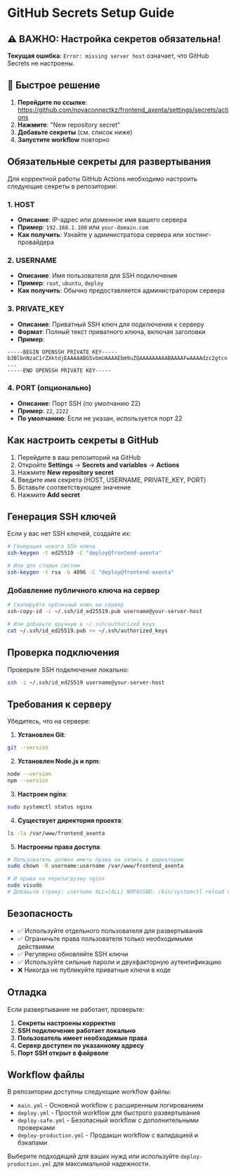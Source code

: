 # GitHub Secrets Setup Guide

## ⚠️ ВАЖНО: Настройка секретов обязательна!

**Текущая ошибка**: `Error: missing server host` означает, что GitHub Secrets не настроены.

## 🚀 Быстрое решение

1. **Перейдите по ссылке**: https://github.com/novaconnectkz/frontend_axenta/settings/secrets/actions
2. **Нажмите**: "New repository secret"
3. **Добавьте секреты** (см. список ниже)
4. **Запустите workflow** повторно

## Обязательные секреты для развертывания

Для корректной работы GitHub Actions необходимо настроить следующие секреты в репозитории:

### 1. HOST
- **Описание**: IP-адрес или доменное имя вашего сервера
- **Пример**: `192.168.1.100` или `your-domain.com`
- **Как получить**: Узнайте у администратора сервера или хостинг-провайдера

### 2. USERNAME  
- **Описание**: Имя пользователя для SSH подключения
- **Пример**: `root`, `ubuntu`, `deploy`
- **Как получить**: Обычно предоставляется администратором сервера

### 3. PRIVATE_KEY
- **Описание**: Приватный SSH ключ для подключения к серверу
- **Формат**: Полный текст приватного ключа, включая заголовки
- **Пример**:
```
-----BEGIN OPENSSH PRIVATE KEY-----
b3BlbnNzaC1rZXktdjEAAAAABG5vbmUAAAAEbm9uZQAAAAAAAAABAAAAFwAAAAdzc2gtcn
...
-----END OPENSSH PRIVATE KEY-----
```

### 4. PORT (опционально)
- **Описание**: Порт SSH (по умолчанию 22)
- **Пример**: `22`, `2222`
- **По умолчанию**: Если не указан, используется порт 22

## Как настроить секреты в GitHub

1. Перейдите в ваш репозиторий на GitHub
2. Откройте **Settings** → **Secrets and variables** → **Actions**
3. Нажмите **New repository secret**
4. Введите имя секрета (HOST, USERNAME, PRIVATE_KEY, PORT)
5. Вставьте соответствующее значение
6. Нажмите **Add secret**

## Генерация SSH ключей

Если у вас нет SSH ключей, создайте их:

```bash
# Генерация нового SSH ключа
ssh-keygen -t ed25519 -C "deploy@frontend-axenta"

# Или для старых систем
ssh-keygen -t rsa -b 4096 -C "deploy@frontend-axenta"
```

### Добавление публичного ключа на сервер

```bash
# Скопируйте публичный ключ на сервер
ssh-copy-id -i ~/.ssh/id_ed25519.pub username@your-server-host

# Или добавьте вручную в ~/.ssh/authorized_keys
cat ~/.ssh/id_ed25519.pub >> ~/.ssh/authorized_keys
```

## Проверка подключения

Проверьте SSH подключение локально:

```bash
ssh -i ~/.ssh/id_ed25519 username@your-server-host
```

## Требования к серверу

Убедитесь, что на сервере:

1. **Установлен Git**:
```bash
git --version
```

2. **Установлен Node.js и npm**:
```bash
node --version
npm --version
```

3. **Настроен nginx**:
```bash
sudo systemctl status nginx
```

4. **Существует директория проекта**:
```bash
ls -la /var/www/frontend_axenta
```

5. **Настроены права доступа**:
```bash
# Пользователь должен иметь права на запись в директорию
sudo chown -R username:username /var/www/frontend_axenta

# И права на перезагрузку nginx
sudo visudo
# Добавьте строку: username ALL=(ALL) NOPASSWD: /bin/systemctl reload nginx
```

## Безопасность

- ✅ Используйте отдельного пользователя для развертывания
- ✅ Ограничьте права пользователя только необходимыми действиями
- ✅ Регулярно обновляйте SSH ключи
- ✅ Используйте сильные пароли и двухфакторную аутентификацию
- ❌ Никогда не публикуйте приватные ключи в коде

## Отладка

Если развертывание не работает, проверьте:

1. **Секреты настроены корректно**
2. **SSH подключение работает локально**
3. **Пользователь имеет необходимые права**
4. **Сервер доступен по указанному адресу**
5. **Порт SSH открыт в файрволе**

## Workflow файлы

В репозитории доступны следующие workflow файлы:

- `main.yml` - Основной workflow с расширенным логированием
- `deploy.yml` - Простой workflow для быстрого развертывания  
- `deploy-safe.yml` - Безопасный workflow с дополнительными проверками
- `deploy-production.yml` - Продакшн workflow с валидацией и бэкапами

Выберите подходящий для ваших нужд или используйте `deploy-production.yml` для максимальной надежности.
